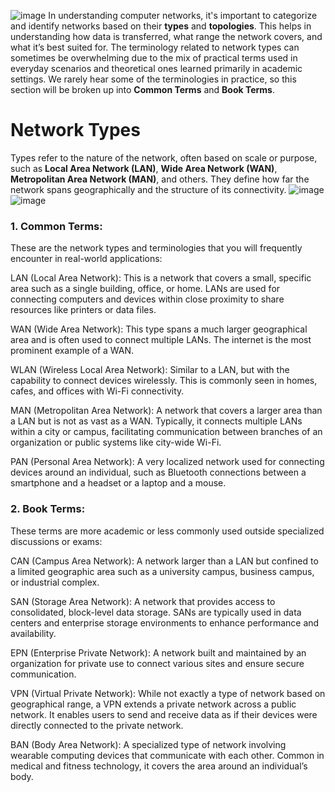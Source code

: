 ![image](https://github.com/user-attachments/assets/b9b64f8a-8e85-4185-8d3d-a56a79ddce0b)
In understanding computer networks, it's important to categorize and identify networks based on their **types** and **topologies**. This helps in understanding how data is transferred, what range the network covers, and what it’s best suited for. The terminology related to network types can sometimes be overwhelming due to the mix of practical terms used in everyday scenarios and theoretical ones learned primarily in academic settings.
We rarely hear some of the terminologies in practice, so this section will be broken up into **Common Terms** and **Book Terms**.


# Network Types
Types refer to the nature of the network, often based on scale or purpose, such as **Local Area Network (LAN)**, **Wide Area Network (WAN)**, **Metropolitan Area Network (MAN)**, and others. They define how far the network spans geographically and the structure of its connectivity.
![image](https://github.com/user-attachments/assets/3df4d008-e113-4aeb-aeae-091be4a5c953)
![image](https://github.com/user-attachments/assets/0ae75375-bd08-4fe5-bd8e-0dbdc805a33e)

### 1. Common Terms:
These are the network types and terminologies that you will frequently encounter in real-world applications:

LAN (Local Area Network): This is a network that covers a small, specific area such as a single building, office, or home. LANs are used for connecting computers and devices within close proximity to share resources like printers or data files.

WAN (Wide Area Network): This type spans a much larger geographical area and is often used to connect multiple LANs. The internet is the most prominent example of a WAN.

WLAN (Wireless Local Area Network): Similar to a LAN, but with the capability to connect devices wirelessly. This is commonly seen in homes, cafes, and offices with Wi-Fi connectivity.

MAN (Metropolitan Area Network): A network that covers a larger area than a LAN but is not as vast as a WAN. Typically, it connects multiple LANs within a city or campus, facilitating communication between branches of an organization or public systems like city-wide Wi-Fi.

PAN (Personal Area Network): A very localized network used for connecting devices around an individual, such as Bluetooth connections between a smartphone and a headset or a laptop and a mouse.

### 2. Book Terms:
These terms are more academic or less commonly used outside specialized discussions or exams:

CAN (Campus Area Network): A network larger than a LAN but confined to a limited geographic area such as a university campus, business campus, or industrial complex.

SAN (Storage Area Network): A network that provides access to consolidated, block-level data storage. SANs are typically used in data centers and enterprise storage environments to enhance performance and availability.

EPN (Enterprise Private Network): A network built and maintained by an organization for private use to connect various sites and ensure secure communication.

VPN (Virtual Private Network): While not exactly a type of network based on geographical range, a VPN extends a private network across a public network. It enables users to send and receive data as if their devices were directly connected to the private network.

BAN (Body Area Network): A specialized type of network involving wearable computing devices that communicate with each other. Common in medical and fitness technology, it covers the area around an individual’s body.

